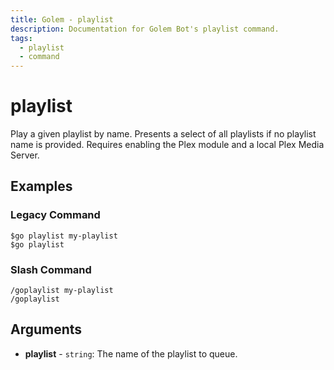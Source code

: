 ```yaml
---
title: Golem - playlist
description: Documentation for Golem Bot's playlist command.
tags:
  - playlist
  - command
---
```


# playlist <badge text="Plex" type="plex-badge" /> <badge text="Music" type="music-badge" />

Play a given playlist by name. Presents a select of all playlists if no playlist name is provided. Requires enabling the Plex module and a local Plex Media Server.

## Examples

### Legacy Command

```
$go playlist my-playlist
$go playlist
```

### Slash Command

```
/goplaylist my-playlist
/goplaylist
```

## Arguments
- **playlist** - `string`: The name of the playlist to queue.


